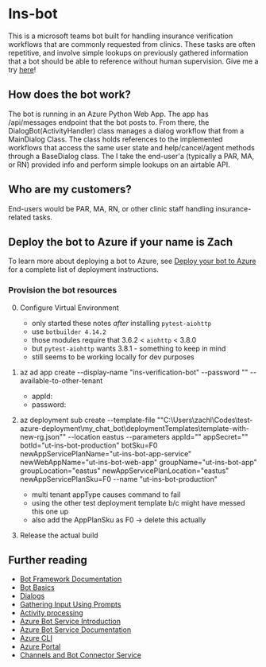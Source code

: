 # Ins-bot

This is a microsoft teams bot built for handling insurance verification workflows that are commonly requested from clinics. These tasks are often repetitive, and involve simple lookups on previously gathered information that a bot should be able to reference without human supervision. Give me a try [here]()!

## How does the bot work?

The bot is running in an Azure Python Web App. The app has /api/messages endpoint that the bot posts to. From there, the DialogBot(ActivityHandler) class manages a dialog workflow that from a MainDialog Class. The class holds references to the implemented workflows that access the same user state and help/cancel/agent methods through a BaseDialog class. The I take the end-user'a (typically a PAR, MA, or RN) provided info and perform simple lookups on an airtable API.

## Who are my customers?

End-users would be PAR, MA, RN, or other clinic staff handling insurance-related tasks.

##

## Deploy the bot to Azure if your name is Zach

To learn more about deploying a bot to Azure, see [Deploy your bot to Azure](https://aka.ms/azuredeployment) for a complete list of deployment instructions.

### Provision the bot resources

0. Configure Virtual Environment

   - only started these notes _after_ installing `pytest-aiohttp`
   - use `botbuilder 4.14.2`
   - those modules require that 3.6.2 < `aiohttp` < 3.8.0
   - but `pytest-aiohttp` wants 3.8.1 - something to keep in mind
   - still seems to be working locally for dev purposes

1. az ad app create --display-name "ins-verification-bot" --password "<password>" --available-to-other-tenant

   - appId: <appId>
   - password: <password>

2. az deployment sub create --template-file ""C:\Users\zachl\Codes\test-azure-deployment\my_chat_bot\deploymentTemplates\template-with-new-rg.json"" --location eastus --parameters appId="<appId>" appSecret="<password>" botId="ut-ins-bot-production" botSku=F0 newAppServicePlanName="ut-ins-bot-app-service" newWebAppName="ut-ins-bot-web-app" groupName="ut-ins-bot-app" groupLocation="eastus" newAppServicePlanLocation="eastus" newAppServicePlanSku=F0 --name "ut-ins-bot-production"

   - multi tenant appType causes command to fail
   - using the other test deployment template b/c might have messed this one up
   - also add the AppPlanSku as F0 -> delete this actually

3. Release the actual build

## Further reading

- [Bot Framework Documentation](https://docs.botframework.com)
- [Bot Basics](https://docs.microsoft.com/azure/bot-service/bot-builder-basics?view=azure-bot-service-4.0)
- [Dialogs](https://docs.microsoft.com/en-us/azure/bot-service/bot-builder-concept-dialog?view=azure-bot-service-4.0)
- [Gathering Input Using Prompts](https://docs.microsoft.com/en-us/azure/bot-service/bot-builder-prompts?view=azure-bot-service-4.0&tabs=csharp)
- [Activity processing](https://docs.microsoft.com/en-us/azure/bot-service/bot-builder-concept-activity-processing?view=azure-bot-service-4.0)
- [Azure Bot Service Introduction](https://docs.microsoft.com/azure/bot-service/bot-service-overview-introduction?view=azure-bot-service-4.0)
- [Azure Bot Service Documentation](https://docs.microsoft.com/azure/bot-service/?view=azure-bot-service-4.0)
- [Azure CLI](https://docs.microsoft.com/cli/azure/?view=azure-cli-latest)
- [Azure Portal](https://portal.azure.com)
- [Channels and Bot Connector Service](https://docs.microsoft.com/en-us/azure/bot-service/bot-concepts?view=azure-bot-service-4.0)
